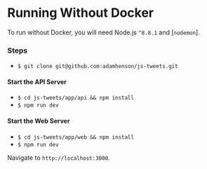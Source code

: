 # Running Without Docker

To run without Docker, you will need Node.js `^8.8.1` and [`nodemon`].

### Steps

- `$ git clone git@github.com:adamhenson/js-tweets.git`

#### Start the API Server
- `$ cd js-tweets/app/api && npm install`
- `$ npm run dev`

#### Start the Web Server
- `$ cd js-tweets/app/web && npm install`
- `$ npm run dev`

Navigate to `http://localhost:3000`.
